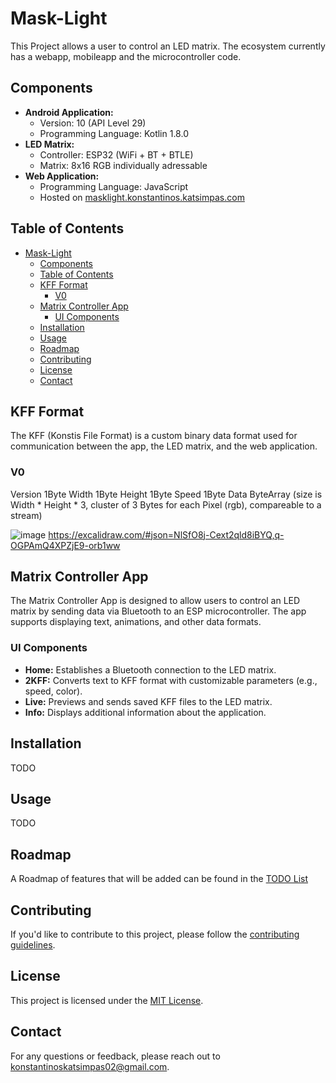 # Mask-Light

This Project allows a user to control an LED matrix.
The ecosystem currently has a webapp, mobileapp and the microcontroller code.


## Components
- **Android Application:** 
  - Version: 10 (API Level 29)
  - Programming Language: Kotlin 1.8.0
- **LED Matrix:**
  - Controller: ESP32 (WiFi + BT + BTLE)
  - Matrix: 8x16 RGB individually adressable
- **Web Application:**
  - Programming Language: JavaScript
  - Hosted on [masklight.konstantinos.katsimpas.com](https://masklight.konstantinos.katsimpas.com/)


## Table of Contents
- [Mask-Light](#mask-light)
  - [Components](#components)
  - [Table of Contents](#table-of-contents)
  - [KFF Format](#kff-format)
    - [V0](#v0)
  - [Matrix Controller App](#matrix-controller-app)
    - [UI Components](#ui-components)
  - [Installation](#installation)
  - [Usage](#usage)
  - [Roadmap](#roadmap)
  - [Contributing](#contributing)
  - [License](#license)
  - [Contact](#contact)


## KFF Format
The KFF (Konstis File Format) is a custom binary data format used for communication between the app, the LED matrix, and the web application.

### V0
Version 1Byte
Width 1Byte
Height 1Byte
Speed 1Byte
Data ByteArray (size is Width * Height * 3, cluster of 3 Bytes for each Pixel (rgb), compareable to a stream)

![image](https://github.com/KatsimpasKonstantinos/Mask-Light/assets/134274002/f5200bf0-b03a-4b06-a189-e789bbbcd26e)
https://excalidraw.com/#json=NlSfO8j-Cext2qld8iBYQ,q-OGPAmQ4XPZjE9-orb1ww

 
## Matrix Controller App
The Matrix Controller App is designed to allow users to control an LED matrix by sending data via Bluetooth to an ESP microcontroller. The app supports displaying text, animations, and other data formats.

### UI Components
- **Home:** Establishes a Bluetooth connection to the LED matrix.
- **2KFF:** Converts text to KFF format with customizable parameters (e.g., speed, color).
- **Live:** Previews and sends saved KFF files to the LED matrix.
- **Info:** Displays additional information about the application.

## Installation
TODO

## Usage
TODO

## Roadmap
A Roadmap of features that will be added can be found in the [TODO List](TODO.md)

## Contributing
If you'd like to contribute to this project, please follow the [contributing guidelines](CONTRIBUTING.md).

## License
This project is licensed under the [MIT License](LICENSE).

## Contact
For any questions or feedback, please reach out to [konstantinoskatsimpas02@gmail.com](mailto:konstantinoskatsimpas02@gmail.com).
